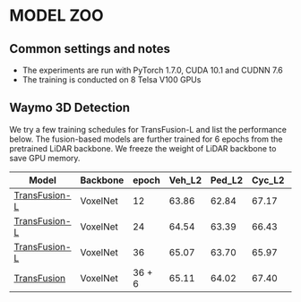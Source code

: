 # MODEL ZOO

## Common settings and notes

- The experiments are run with PyTorch 1.7.0, CUDA 10.1 and CUDNN 7.6
- The training is conducted on 8 Telsa V100 GPUs

## Waymo 3D Detection

We try a few training schedules for TransFusion-L and list the performance below. The fusion-based models are further trained for 6 epochs from the pretrained LiDAR backbone. We freeze the weight of LiDAR backbone to save GPU memory.

| Model   | Backbone | epoch | Veh_L2 | Ped_L2 | Cyc_L2  | MAPH   |
|---------|--------|--------|---------|---------|---------|---------|
| [TransFusion-L](configs/transfusion_waymo_voxel_L.py) | VoxelNet | 12 | 63.86 | 62.84 | 67.17 | 64.63
| [TransFusion-L](configs/transfusion_waymo_voxel_L.py) | VoxelNet | 24 | 64.54 | 63.39 | 66.43 | 64.78
| [TransFusion-L](configs/transfusion_waymo_voxel_L.py) | VoxelNet | 36 | 65.07 | 63.70 | 65.97 | 64.91
| [TransFusion](configs/transfusion_waymo_voxel_LC.py) | VoxelNet | 36 + 6| 65.11 | 64.02 | 67.40 | 65.51

